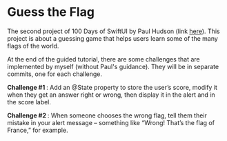 <h1>Guess the Flag </h1>

The second project of 100 Days of SwiftUI by Paul Hudson (link [here](https://www.hackingwithswift.com/books/ios-swiftui/guess-the-flag-introduction)). This project is about a guessing game that helps users learn some of the many flags of the world.

At the end of the guided tutorial, there are some challenges that are implemented by myself (without Paul's guidance). They will be in separate commits, one for each challenge.

<b> Challenge #1 </b>: Add an @State property to store the user’s score, modify it when they get an answer right or wrong, then display it in the alert and in the score label.

<b> Challenge #2 </b>: When someone chooses the wrong flag, tell them their mistake in your alert message – something like “Wrong! That’s the flag of France,” for example.
